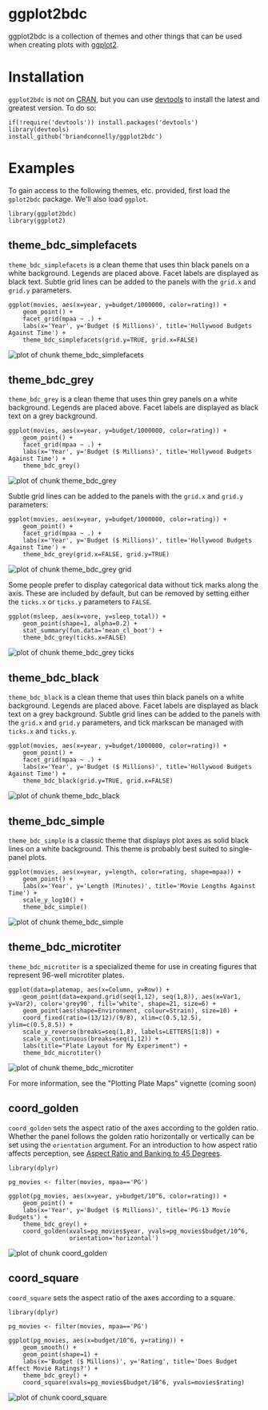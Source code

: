 ggplot2bdc
==========

ggplot2bdc is a collection of themes and other things that can be used
when creating plots with [ggplot2](http://ggplot2.org/).

Installation
============

`ggplot2bdc` is not on [CRAN](http://cran.r-project.org/), but you can
use
[devtools](http://cran.r-project.org/web/packages/devtools/index.html)
to install the latest and greatest version. To do so:

    if(!require('devtools')) install.packages('devtools')
    library(devtools)
    install_github('briandconnelly/ggplot2bdc')

Examples
========

To gain access to the following themes, etc. provided, first load the
`gplot2bdc` package. We'll also load `ggplot`.

    library(ggplot2bdc)
    library(ggplot2)

theme\_bdc\_simplefacets
------------------------

`theme_bdc_simplefacets` is a clean theme that uses thin black panels on
a white background. Legends are placed above. Facet labels are displayed
as black text. Subtle grid lines can be added to the panels with the
`grid.x` and `grid.y` parameters.

    ggplot(movies, aes(x=year, y=budget/1000000, color=rating)) +
        geom_point() +
        facet_grid(mpaa ~ .) +
        labs(x='Year', y='Budget ($ Millions)', title='Hollywood Budgets Against Time') +
        theme_bdc_simplefacets(grid.y=TRUE, grid.x=FALSE)

![plot of chunk
theme\_bdc\_simplefacets](./README_files/figure-markdown_strict/theme_bdc_simplefacets.png)

theme\_bdc\_grey
----------------

`theme_bdc_grey` is a clean theme that uses thin grey panels on a white
background. Legends are placed above. Facet labels are displayed as
black text on a grey background.

    ggplot(movies, aes(x=year, y=budget/1000000, color=rating)) +
        geom_point() +
        facet_grid(mpaa ~ .) +
        labs(x='Year', y='Budget ($ Millions)', title='Hollywood Budgets Against Time') +
        theme_bdc_grey()

![plot of chunk
theme\_bdc\_grey](./README_files/figure-markdown_strict/theme_bdc_grey.png)

Subtle grid lines can be added to the panels with the `grid.x` and
`grid.y` parameters:

    ggplot(movies, aes(x=year, y=budget/1000000, color=rating)) +
        geom_point() +
        facet_grid(mpaa ~ .) +
        labs(x='Year', y='Budget ($ Millions)', title='Hollywood Budgets Against Time') +
        theme_bdc_grey(grid.x=FALSE, grid.y=TRUE)

![plot of chunk theme\_bdc\_grey
grid](./README_files/figure-markdown_strict/theme_bdc_grey%20grid.png)

Some people prefer to display categorical data without tick marks along
the axis. These are included by default, but can be removed by setting
either the `ticks.x` or `ticks.y` parameters to `FALSE`.

    ggplot(msleep, aes(x=vore, y=sleep_total)) +
        geom_point(shape=1, alpha=0.2) +
        stat_summary(fun.data='mean_cl_boot') +
        theme_bdc_grey(ticks.x=FALSE)

![plot of chunk theme\_bdc\_grey
ticks](./README_files/figure-markdown_strict/theme_bdc_grey%20ticks.png)

theme\_bdc\_black
-----------------

`theme_bdc_black` is a clean theme that uses thin black panels on a
white background. Legends are placed above. Facet labels are displayed
as black text on a grey background. Subtle grid lines can be added to
the panels with the `grid.x` and `grid.y` parameters, and tick markscan
be managed with `ticks.x` and `ticks.y`.

    ggplot(movies, aes(x=year, y=budget/1000000, color=rating)) +
        geom_point() +
        facet_grid(mpaa ~ .) +
        labs(x='Year', y='Budget ($ Millions)', title='Hollywood Budgets Against Time') +
        theme_bdc_black(grid.y=TRUE, grid.x=FALSE)

![plot of chunk
theme\_bdc\_black](./README_files/figure-markdown_strict/theme_bdc_black.png)

theme\_bdc\_simple
------------------

`theme_bdc_simple` is a classic theme that displays plot axes as solid
black lines on a white background. This theme is probably best suited to
single-panel plots.

    ggplot(movies, aes(x=year, y=length, color=rating, shape=mpaa)) +
        geom_point() +
        labs(x='Year', y='Length (Minutes)', title='Movie Lengths Against Time') +
        scale_y_log10() +
        theme_bdc_simple()

![plot of chunk
theme\_bdc\_simple](./README_files/figure-markdown_strict/theme_bdc_simple.png)

theme\_bdc\_microtiter
----------------------

`theme_bdc_microtiter` is a specialized theme for use in creating
figures that represent 96-well microtiter plates.

    ggplot(data=platemap, aes(x=Column, y=Row)) +
        geom_point(data=expand.grid(seq(1,12), seq(1,8)), aes(x=Var1, y=Var2), color='grey90', fill='white', shape=21, size=6) +
        geom_point(aes(shape=Environment, colour=Strain), size=10) +
        coord_fixed(ratio=(13/12)/(9/8), xlim=c(0.5,12.5), ylim=c(0.5,8.5)) +
        scale_y_reverse(breaks=seq(1,8), labels=LETTERS[1:8]) +
        scale_x_continuous(breaks=seq(1,12)) +
        labs(title="Plate Layout for My Experiment") +
        theme_bdc_microtiter()

![plot of chunk
theme\_bdc\_microtiter](./README_files/figure-markdown_strict/theme_bdc_microtiter.png)

For more information, see the "Plotting Plate Maps" vignette (coming
soon)

coord\_golden
-------------

`coord_golden` sets the aspect ratio of the axes according to the golden
ratio. Whether the panel follows the golden ratio horizontally or
vertically can be set using the `orientation` argument. For an
introduction to how aspect ratio affects perception, see [Aspect Ratio
and Banking to 45
Degrees](http://eagereyes.org/basics/banking-45-degrees).

    library(dplyr)

    pg_movies <- filter(movies, mpaa=='PG')

    ggplot(pg_movies, aes(x=year, y=budget/10^6, color=rating)) +
        geom_point() +
        labs(x='Year', y='Budget ($ Millions)', title='PG-13 Movie Budgets') +
        theme_bdc_grey() +
        coord_golden(xvals=pg_movies$year, yvals=pg_movies$budget/10^6,
                     orientation='horizontal')

![plot of chunk
coord\_golden](./README_files/figure-markdown_strict/coord_golden.png)

coord\_square
-------------

`coord_square` sets the aspect ratio of the axes according to a square.

    library(dplyr)

    pg_movies <- filter(movies, mpaa=='PG')

    ggplot(pg_movies, aes(x=budget/10^6, y=rating)) +
        geom_smooth() +
        geom_point(shape=1) +
        labs(x='Budget ($ Millions)', y='Rating', title='Does Budget Affect Movie Ratings?') +
        theme_bdc_grey() +
        coord_square(xvals=pg_movies$budget/10^6, yvals=movies$rating)

![plot of chunk
coord\_square](./README_files/figure-markdown_strict/coord_square.png)
